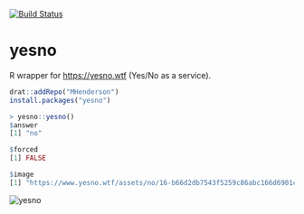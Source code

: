 [![Build Status](https://travis-ci.org/MHenderson/yesno.svg?branch=master)](https://travis-ci.org/MHenderson/yesno)

# yesno
R wrapper for https://yesno.wtf (Yes/No as a service).

```r
drat::addRepo("MHenderson")
install.packages("yesno")
```

```r
> yesno::yesno()
$answer
[1] "no"

$forced
[1] FALSE

$image
[1] "https://www.yesno.wtf/assets/no/16-b66d2db7543f5259c86abc166d6901cf.gif"
```

![yesno](https://www.yesno.wtf/assets/no/16-b66d2db7543f5259c86abc166d6901cf.gif)
